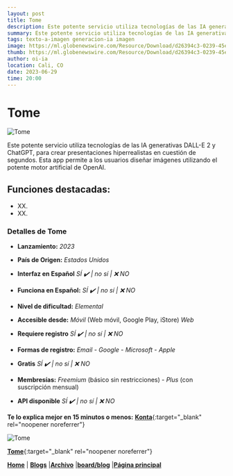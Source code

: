 ```yaml
---
layout: post
title: Tome
description: Este potente servicio utiliza tecnologías de las IA generativas DALL-E 2 y ChatGPT, para crear presentaciones hiperrealistas en cuestión de segundos.
summary: Este potente servicio utiliza tecnologías de las IA generativas DALL-E 2 y ChatGPT, para crear presentaciones hiperrealistas en cuestión de segundos. Esta app permite a los usuarios diseñar imágenes utilizando el potente motor artificial de OpenAI.
tags: texto-a-imagen generacion-ia imagen
image: https://ml.globenewswire.com/Resource/Download/d26394c3-0239-45e0-b89a-9128ddb30c27
thumb: https://ml.globenewswire.com/Resource/Download/d26394c3-0239-45e0-b89a-9128ddb30c27
author: oi-ia
location: Cali, CO
date: 2023-06-29
time: 20:00
---
```


# Tome

![Tome](https://ml.globenewswire.com/Resource/Download/d26394c3-0239-45e0-b89a-9128ddb30c27)

Este potente servicio utiliza tecnologías de las IA generativas DALL-E 2 y ChatGPT, para crear presentaciones hiperrealistas en cuestión de segundos. Esta app permite a los usuarios diseñar imágenes utilizando el potente motor artificial de OpenAI.

## Funciones destacadas:

- XX.
- XX.

### Detalles de Tome

- **Lanzamiento:**
  _2023_

- **País de Origen:**
  _Estados Unidos_

- **Interfaz en Español**
  _SÍ ✔️ | no_
  _sí | ❌ NO_

- **Funciona en Español:**
  _SÍ ✔️ | no_
  _sí | ❌ NO_

- **Nivel de dificultad:**
  _Elemental_

- **Accesible desde:**
  _Móvil_ (Web móvil, Google Play, iStore)
  _Web_

- **Requiere registro**
  _SÍ ✔️ | no_
  _sí | ❌ NO_

- **Formas de registro:**
  _Email_ - _Google_ - _Microsoft_ - _Apple_

- **Gratis**
  _SÍ ✔️ | no_
  _sí | ❌ NO_

- **Membresías:**
  _Freemium_ (básico sin restricciones) - _Plus_ (con suscripción mensual)

- **API disponible**
  _SÍ ✔️ | no_
  _sí | ❌ NO_

**Te lo explica mejor en 15 minutos o menos:**
[**Konta**](https://www.youtube.com/watch?v=_ualiP-qThs){:target="\_blank" rel="noopener noreferrer"}

![Tome](https://ml.globenewswire.com/Resource/Download/d26394c3-0239-45e0-b89a-9128ddb30c27/)

[**Tome**](https://tome.app/){:target="\_blank" rel="noopener noreferrer"}

[**Home**](https://lucfreelance.github.io/board/) | [**Blogs**](https://oportunidadesilimitadas.com/blogs/_site/index.html) |[**Archivo**](https://lucfreelance.github.io/board/archive/) |[**board/blog**](https://lucfreelance.github.io/board/blog/) |[**Página principal**](https://oportunidadesilimitadas.com)

